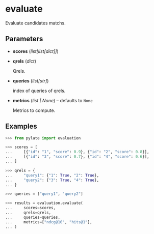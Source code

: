 # evaluate

Evaluate candidates matchs.



## Parameters

- **scores** (*list[list[dict]]*)

- **qrels** (*dict*)

    Qrels.

- **queries** (*list[str]*)

    index of queries of qrels.

- **metrics** (*list | None*) – defaults to `None`

    Metrics to compute.



## Examples

```python
>>> from pylate import evaluation

>>> scores = [
...     [{"id": "1", "score": 0.9}, {"id": "2", "score": 0.8}],
...     [{"id": "3", "score": 0.7}, {"id": "4", "score": 0.6}],
... ]

>>> qrels = {
...     "query1": {"1": True, "2": True},
...     "query2": {"3": True, "4": True},
... }

>>> queries = ["query1", "query2"]

>>> results = evaluation.evaluate(
...     scores=scores,
...     qrels=qrels,
...     queries=queries,
...     metrics=["ndcg@10", "hits@1"],
... )
```

